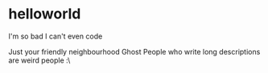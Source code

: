 # helloworld
I'm so bad I can't even code



Just your friendly neighbourhood Ghost
People who write long descriptions are weird people :\
